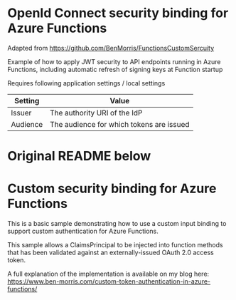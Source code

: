 # OpenId Connect security binding for Azure Functions

Adapted from https://github.com/BenMorris/FunctionsCustomSercuity

Example of how to apply JWT security to API endpoints running in Azure Functions, including automatic refresh of signing keys at Function startup

Requires following application settings / local settings

|Setting|Value|
|-|-|
|Issuer|The authority URI of the IdP|
|Audience|The audience for which tokens are issued|


# Original README below

# Custom security binding for Azure Functions

This is a basic sample demonstrating how to use a custom input binding to support custom authentication for Azure Functions.

This sample allows a ClaimsPrincipal to be injected into function methods that has been validated against an externally-issued OAuth 2.0 access token.

A full explanation of the implementation is available on my blog here: https://www.ben-morris.com/custom-token-authentication-in-azure-functions/


